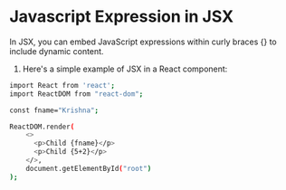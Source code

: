 
# Javascript Expression in JSX

In JSX, you can embed JavaScript expressions within curly braces {} to include dynamic content.

1. Here's a simple example of JSX in a React component:
```bash
import React from 'react';
import ReactDOM from "react-dom";

const fname="Krishna";

ReactDOM.render(
    <>
      <p>Child {fname}</p>
      <p>Child {5+2}</p>
    </>,
    document.getElementById("root")
);


```



